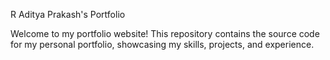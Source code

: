 R Aditya Prakash's Portfolio

Welcome to my portfolio website! This repository contains the source code for my personal portfolio, showcasing my skills, projects, and experience.
